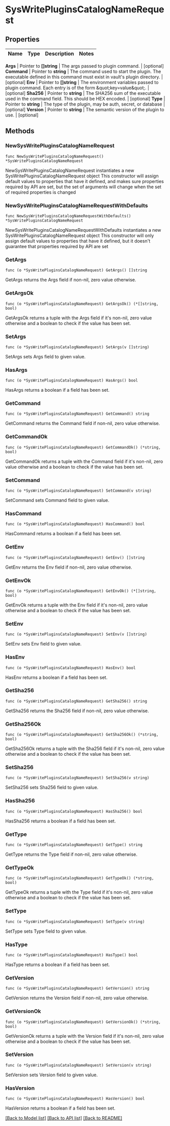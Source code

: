 # SysWritePluginsCatalogNameRequest


## Properties

Name | Type | Description | Notes
------------ | ------------- | ------------- | -------------


**Args** | Pointer to **[]string** | The args passed to plugin command. | [optional] 
**Command** | Pointer to **string** | The command used to start the plugin. The executable defined in this command must exist in vault&#x27;s plugin directory. | [optional] 
**Env** | Pointer to **[]string** | The environment variables passed to plugin command. Each entry is of the form \&quot;key&#x3D;value\&quot;. | [optional] 
**Sha256** | Pointer to **string** | The SHA256 sum of the executable used in the command field. This should be HEX encoded. | [optional] 
**Type** | Pointer to **string** | The type of the plugin, may be auth, secret, or database | [optional] 
**Version** | Pointer to **string** | The semantic version of the plugin to use. | [optional] 



## Methods


### NewSysWritePluginsCatalogNameRequest

`func NewSysWritePluginsCatalogNameRequest() *SysWritePluginsCatalogNameRequest`

NewSysWritePluginsCatalogNameRequest instantiates a new SysWritePluginsCatalogNameRequest object
This constructor will assign default values to properties that have it defined,
and makes sure properties required by API are set, but the set of arguments
will change when the set of required properties is changed

### NewSysWritePluginsCatalogNameRequestWithDefaults

`func NewSysWritePluginsCatalogNameRequestWithDefaults() *SysWritePluginsCatalogNameRequest`

NewSysWritePluginsCatalogNameRequestWithDefaults instantiates a new SysWritePluginsCatalogNameRequest object
This constructor will only assign default values to properties that have it defined,
but it doesn't guarantee that properties required by API are set


### GetArgs

`func (o *SysWritePluginsCatalogNameRequest) GetArgs() []string`

GetArgs returns the Args field if non-nil, zero value otherwise.

### GetArgsOk

`func (o *SysWritePluginsCatalogNameRequest) GetArgsOk() (*[]string, bool)`

GetArgsOk returns a tuple with the Args field if it's non-nil, zero value otherwise
and a boolean to check if the value has been set.

### SetArgs

`func (o *SysWritePluginsCatalogNameRequest) SetArgs(v []string)`

SetArgs sets Args field to given value.


### HasArgs

`func (o *SysWritePluginsCatalogNameRequest) HasArgs() bool`

HasArgs returns a boolean if a field has been set.




### GetCommand

`func (o *SysWritePluginsCatalogNameRequest) GetCommand() string`

GetCommand returns the Command field if non-nil, zero value otherwise.

### GetCommandOk

`func (o *SysWritePluginsCatalogNameRequest) GetCommandOk() (*string, bool)`

GetCommandOk returns a tuple with the Command field if it's non-nil, zero value otherwise
and a boolean to check if the value has been set.

### SetCommand

`func (o *SysWritePluginsCatalogNameRequest) SetCommand(v string)`

SetCommand sets Command field to given value.


### HasCommand

`func (o *SysWritePluginsCatalogNameRequest) HasCommand() bool`

HasCommand returns a boolean if a field has been set.




### GetEnv

`func (o *SysWritePluginsCatalogNameRequest) GetEnv() []string`

GetEnv returns the Env field if non-nil, zero value otherwise.

### GetEnvOk

`func (o *SysWritePluginsCatalogNameRequest) GetEnvOk() (*[]string, bool)`

GetEnvOk returns a tuple with the Env field if it's non-nil, zero value otherwise
and a boolean to check if the value has been set.

### SetEnv

`func (o *SysWritePluginsCatalogNameRequest) SetEnv(v []string)`

SetEnv sets Env field to given value.


### HasEnv

`func (o *SysWritePluginsCatalogNameRequest) HasEnv() bool`

HasEnv returns a boolean if a field has been set.




### GetSha256

`func (o *SysWritePluginsCatalogNameRequest) GetSha256() string`

GetSha256 returns the Sha256 field if non-nil, zero value otherwise.

### GetSha256Ok

`func (o *SysWritePluginsCatalogNameRequest) GetSha256Ok() (*string, bool)`

GetSha256Ok returns a tuple with the Sha256 field if it's non-nil, zero value otherwise
and a boolean to check if the value has been set.

### SetSha256

`func (o *SysWritePluginsCatalogNameRequest) SetSha256(v string)`

SetSha256 sets Sha256 field to given value.


### HasSha256

`func (o *SysWritePluginsCatalogNameRequest) HasSha256() bool`

HasSha256 returns a boolean if a field has been set.




### GetType

`func (o *SysWritePluginsCatalogNameRequest) GetType() string`

GetType returns the Type field if non-nil, zero value otherwise.

### GetTypeOk

`func (o *SysWritePluginsCatalogNameRequest) GetTypeOk() (*string, bool)`

GetTypeOk returns a tuple with the Type field if it's non-nil, zero value otherwise
and a boolean to check if the value has been set.

### SetType

`func (o *SysWritePluginsCatalogNameRequest) SetType(v string)`

SetType sets Type field to given value.


### HasType

`func (o *SysWritePluginsCatalogNameRequest) HasType() bool`

HasType returns a boolean if a field has been set.




### GetVersion

`func (o *SysWritePluginsCatalogNameRequest) GetVersion() string`

GetVersion returns the Version field if non-nil, zero value otherwise.

### GetVersionOk

`func (o *SysWritePluginsCatalogNameRequest) GetVersionOk() (*string, bool)`

GetVersionOk returns a tuple with the Version field if it's non-nil, zero value otherwise
and a boolean to check if the value has been set.

### SetVersion

`func (o *SysWritePluginsCatalogNameRequest) SetVersion(v string)`

SetVersion sets Version field to given value.


### HasVersion

`func (o *SysWritePluginsCatalogNameRequest) HasVersion() bool`

HasVersion returns a boolean if a field has been set.









[[Back to Model list]](../README.md#documentation-for-models) [[Back to API list]](../README.md#documentation-for-api-endpoints) [[Back to README]](../README.md)


